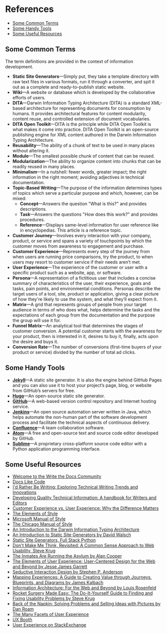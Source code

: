 # References

* [Some Common Terms](#some-common-terms)
* [Some Handy Tools](#some-handy-tools)
* [Some Useful Resources](#some-useful-resources)

## Some Common Terms

The term definitions are provided in the context of information development.  

* **Static Site Generators**&mdash;Simply put, they take a template directory with raw text files in various formats, run it through a converter, and spit it out as a complete and ready-to-publish static website.
* **Wiki**&mdash;A website or database which is developed by the collaborative efforts of users.
* **DITA**&mdash;Darwin Information Typing Architecture (DITA) is a standard XML-based architecture for representing documents for consumption by humans. It provides architectural features for content modularity, content reuse, and controlled extension of document vocabularies.
* **DITA Open Toolkit**&mdash;DITA is the principle while DITA Open Toolkit is what makes it come into practice. DITA Open Toolkit is an open-source publishing engine for XML content authored in the Darwin Information Typing Architecture. 
* **Reusability**&mdash;The ability of a chunk of text to be used in many places without altering it.
* **Module**&mdash;The smallest possible chunk of content that can be reused.
* **Modularization**&mdash;The ability to organize content into chunks that can be readily reused in many places.  
* **Minimalism**&mdash;In a nutshell: fewer words, greater impact; the right information in the right moment; avoiding adjectives in technical documentation.
* **Topic-Based Writing**&mdash;The purpose of the information determines types of topics which serve a particular purpose and which, however, can be mixed:
    * **Concept**&mdash;Answers the question "What is this?" and provides descriptions.
    * **Task**&mdash;Answers the questions "How does this work?" and provides procedures.
    * **Reference**&mdash;Displays same-level information for user reference like in encyclopedias. This article is a reference topic.
* **Customer Journey**&mdash;Involves every interaction with your company, product, or service and spans a variety of touchpoints by which the customer moves from awareness to engagement and purchase.
* **Customer Experience**&mdash;Represents every step of the journey from when users are running price comparisons, try the product, to when users may resort to customer service if their needs aren’t met.
* **User Experience**&mdash;The experience of the customer or user with a specific product such as a website, app, or software.
* **Persona**&mdash;A representation of a fictitious user that includes a concise summary of characteristics of the user, their experience, goals and tasks, pain points, and environmental conditions. Personas describe the target users of a tool, site, product or application, giving a clear picture of how they're likely to use the system, and what they’ll expect from it.
* **Matrix**&mdash;A grid that represents groups of people from your target audience in terms of who does what, helps determine the tasks and the expectations of each group from the documentation and the purpose the group will use it for.   
* **Funnel Matrix**&mdash;An analytical tool that determines the stages of customer conversion. A potential customer starts with the awareness for your product, then is interested in it, desires to buy it, finally, acts upon the desire and buys it.
* **Conversion Rate**&mdash;The number of conversions (first-time buyers of your product or service) divided by the number of total ad clicks.

## Some Handy Tools

* [**Jekyll**](https://jekyllrb.com/)&mdash;A static site generator. It is also the engine behind GitHub Pages and you can also use it to host your project’s page, blog, or website from GitHub’s servers for free.
* [**Hugo**](https://gohugo.io/)&mdash;An open-source static site generator.
* [**GitHub**](https://github.com/)&mdash;A web-based version control repository and Internet hosting service.
* [**Jenkins**](https://jenkins.io/)&mdash;An open source automation server written in Java, which helps automate the non-human part of the software development process and facilitate the technical aspects of continuous delivery.
* [**Confluence**](https://www.atlassian.com/software/confluence)&mdash;A team collaboration software.
* [**Atom**](https://atom.io/)&mdash;A free and open-source text and source code editor developed by GitHub.
* [**Sublime**](https://www.sublimetext.com/)&mdash;A proprietary cross-platform source code editor with a Python application programming interface.

## Some Useful Resources

* [Welcome to the Write the Docs Community](http://www.writethedocs.org/)
* [Docs Like Code](https://www.docslikecode.com/)
* [I'd Rather Be Writing: Exploring Technical Writing Trends and Innovations](http://idratherbewriting.com/)
* [Developing Quality Technical Information: A handbook for Writers and Editors](https://www.amazon.com/Developing-Quality-Technical-Information-Handbook/dp/0131477498)
* [Customer Experience vs. User Experience: Why the Difference Matters](https://www.uxpin.com/studio/blog/customer-experience-vs-user-experience-why-the-difference-matters/)
* [The Elements of Style](https://www.amazon.com/Elements-Style-Original-Language-Guides/dp/0486447987)
* [Microsoft Manual of Style](https://ptgmedia.pearsoncmg.com/images/9780735648715/samplepages/9780735648715.pdf)
* [The Chicago Manual of Style](http://www.chicagomanualofstyle.org/home.html)
* [An Introduction to the Darwin Information Typing Architecture](https://www.ibm.com/developerworks/library/x-dita1/index.html)
* [An Introduction to Static Site Generators by David Walsch](https://davidwalsh.name/introduction-static-site-generators)
* [Static Site Generators, Full Stack Python](https://www.fullstackpython.com/static-site-generator.html)
* [Don't Make Me Think, Revisited: A Common Sense Approach to Web Usability, Steve Krug](https://www.amazon.com/Dont-Make-Think-Revisited-Usability/dp/0321965515)
* [The Inmates Are Running the Asylum by Alan Cooper](https://www.amazon.com/Inmates-Are-Running-Asylum-Products/dp/0672326140)
* [The Elements of User Experience: User-Centered Design for the Web and Beyond by Jesse James Garrett](https://www.amazon.com/Elements-User-Experience-User-Centered-Design/dp/0321683684)
* [Seductive Interaction Design by Stephen P. Anderson](https://www.amazon.com/Seductive-Interaction-Design-Effective-Experiences/dp/0321725522)
* [Mapping Experiences: A Guide to Creating Value through Journeys, Blueprints, and Diagrams by James Kalbach](http://shop.oreilly.com/product/0636920038870.do)
* [Information Architecture: For the Web and Beyond by Louis Rosenfeld](https://www.amazon.com/Information-Architecture-Beyond-Louis-Rosenfeld/dp/1491911689)
* [Rocket Surgery Made Easy: The Do-It-Yourself Guide to Finding and Fixing Usability Problems by Steve Krug](https://www.amazon.com/Rocket-Surgery-Made-Easy-Yourself/dp/0321657292)
* [Back of the Napkin: Solving Problems and Selling Ideas with Pictures by Dan Roam](https://www.amazon.com/Back-Napkin-Expanded-Problems-Pictures/dp/1591842697)
* [The Many Facets of User Experience](https://www.uxmatters.com/)
* [UX Booth](http://www.uxbooth.com/)
* [User Experience on StackExchange](https://ux.stackexchange.com/)
